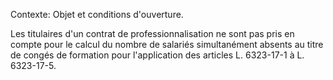 Contexte: Objet et conditions d'ouverture.

Les titulaires d'un contrat de professionnalisation ne sont pas pris en compte pour le calcul du nombre de salariés simultanément absents au titre de congés de formation pour l'application des articles L. 6323-17-1 à L. 6323-17-5.